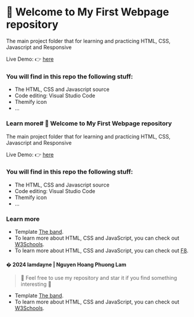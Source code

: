 # :sparkling_heart: Welcome to My First Webpage repository

The main project folder that for learning and practicing HTML, CSS, Javascript and Responsive

Live Demo: :point_right: [here](https://lamdayne.github.io/my-first-web/)

### You will find in this repo the following stuff:
* The HTML, CSS and Javascript source
* Code editing: Visual Studio Code
* Themify icon
* ...
### Learn more# :sparkling_heart: Welcome to My First Webpage repository

The main project folder that for learning and practicing HTML, CSS, Javascript and Responsive

Live Demo: :point_right: [here](https://lamdayne.github.io/my-first-web/)

### You will find in this repo the following stuff:
* The HTML, CSS and Javascript source
* Code editing: Visual Studio Code
* Themify icon
* ...
### Learn more
- Template [The band](https://www.w3schools.com/w3css/tryw3css_templates_band.htm).
- To learn more about HTML, CSS and JavaScript, you can check out [W3Schools](https://www.w3schools.com/).
- To learn more about HTML, CSS and JavaScript, you can check out [F8](https://fullstack.edu.vn/).

#### � 2024 lamdayne | Nguyen Hoang Phuong Lam
> :love_you_gesture: Feel free to use my repository and star it if you find something interesting :love_you_gesture:
- Template [The band](https://www.w3schools.com/w3css/tryw3css_templates_band.htm).
- To learn more about HTML, CSS and JavaScript, you can check out [W3Schools](https://www.w3schools.com/).
